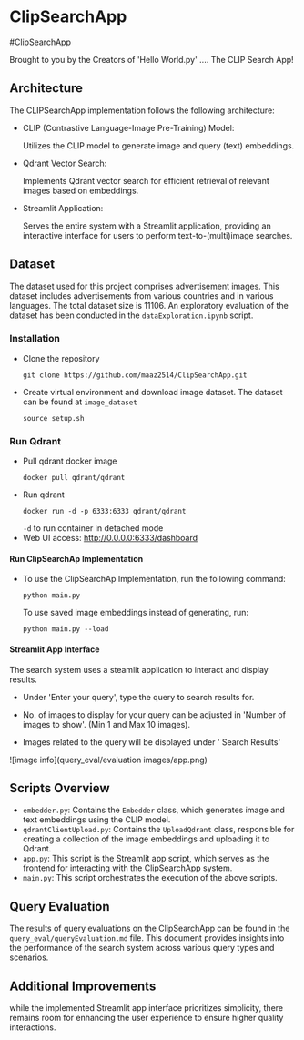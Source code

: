 # ClipSearchApp
#ClipSearchApp

Brought to you by the Creators of 'Hello World.py'  .... The CLIP Search App! 
## Architecture
The CLIPSearchApp implementation follows the following architecture:

* CLIP (Contrastive Language-Image Pre-Training) Model:

    Utilizes the CLIP model to generate image and query (text) embeddings.
* Qdrant Vector Search:

    Implements Qdrant vector search for efficient retrieval of relevant images based on embeddings.
* Streamlit Application:

    Serves the entire system with a Streamlit application, providing an interactive interface for users to perform text-to-(multi)image searches.

## Dataset 
The dataset used for this project comprises advertisement images. This dataset includes advertisements from various countries and in various languages. The total dataset size is 11106. An exploratory evaluation of the dataset has been conducted in the `dataExploration.ipynb` script.

### Installation
* Clone the repository
    ```
    git clone https://github.com/maaz2514/ClipSearchApp.git
    ```
* Create virtual environment and download image dataset. The dataset can be found at `image_dataset`
    ```
    source setup.sh
    ```
### Run Qdrant
* Pull qdrant docker image 
    ```
    docker pull qdrant/qdrant
    ```
* Run qdrant 
    ```
    docker run -d -p 6333:6333 qdrant/qdrant
     ```
     `-d` to run container in detached mode
* Web UI access: http://0.0.0.0:6333/dashboard

#### Run ClipSearchAp Implementation
* To use the ClipSearchAp Implementation, run the following command:

    ```
    python main.py 
    ```
    To use saved image embeddings instead of generating, run:

    ```
    python main.py --load
    ```

#### Streamlit App Interface
The search system uses a steamlit application to interact and display results.

* Under 'Enter your query', type the query to search results for.

* No. of images to display for your query can be adjusted in 'Number of images to show'. (Min 1 and Max 10 images).

* Images related to the query will be displayed under ' Search Results'

![image info](query_eval/evaluation images/app.png)


## Scripts Overview
* `embedder.py`: Contains the `Embedder` class, which generates image and text embeddings using the CLIP model.
* `qdrantClientUpload.py`: Contains the `UploadQdrant` class, responsible for creating a collection of the image embeddings and uploading it to Qdrant.
* `app.py`: This script is the Streamlit app script, which serves as the frontend for interacting with the ClipSearchApp system.
* `main.py`: This script orchestrates the execution of the above scripts.

## Query Evaluation
The results of query evaluations on the ClipSearchApp can be found in the `query_eval/queryEvaluation.md` file. This document provides insights into the performance of the search system across various query types and scenarios.

## Additional Improvements
while the implemented Streamlit app interface prioritizes simplicity, there remains room for enhancing the user experience to ensure higher quality interactions.